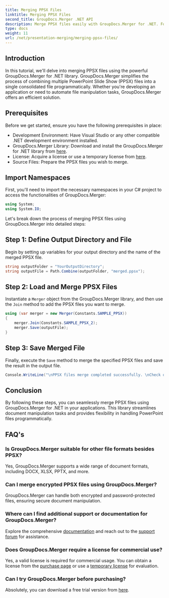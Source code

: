 ```yaml
---
title: Merging PPSX Files
linktitle: Merging PPSX Files
second_title: GroupDocs.Merger .NET API
description: Merge PPSX files easily with GroupDocs.Merger for .NET. Follow our step-by-step guide to automate file merging tasks! Enhance your document management workflow.
type: docs
weight: 11
url: /net/presentation-merging/merging-ppsx-files/
---
```

## Introduction
In this tutorial, we'll delve into merging PPSX files using the powerful GroupDocs.Merger for .NET library. GroupDocs.Merger simplifies the process of combining multiple PowerPoint Slide Show (PPSX) files into a single consolidated file programmatically. Whether you're developing an application or need to automate file manipulation tasks, GroupDocs.Merger offers an efficient solution.
## Prerequisites
Before we get started, ensure you have the following prerequisites in place:
- Development Environment: Have Visual Studio or any other compatible .NET development environment installed.
- GroupDocs.Merger Library: Download and install the GroupDocs.Merger for .NET library from [here](https://releases.groupdocs.com/merger/net/).
- License: Acquire a license or use a temporary license from [here](https://purchase.groupdocs.com/temporary-license/).
- Source Files: Prepare the PPSX files you wish to merge.

## Import Namespaces
First, you'll need to import the necessary namespaces in your C# project to access the functionalities of GroupDocs.Merger:
```csharp
using System;
using System.IO;
```

Let's break down the process of merging PPSX files using GroupDocs.Merger into detailed steps:
## Step 1: Define Output Directory and File
Begin by setting up variables for your output directory and the name of the merged PPSX file.
```csharp
string outputFolder = "YourOutputDirectory";
string outputFile = Path.Combine(outputFolder, "merged.ppsx");
```
## Step 2: Load and Merge PPSX Files
Instantiate a `Merger` object from the GroupDocs.Merger library, and then use the `Join` method to add the PPSX files you want to merge.
```csharp
using (var merger = new Merger(Constants.SAMPLE_PPSX))
{
    merger.Join(Constants.SAMPLE_PPSX_2);
    merger.Save(outputFile);
}
```
## Step 3: Save Merged File
Finally, execute the `Save` method to merge the specified PPSX files and save the result in the output file.
```csharp
Console.WriteLine("\nPPSX files merge completed successfully. \nCheck output in {0}", outputFolder);
```

## Conclusion
By following these steps, you can seamlessly merge PPSX files using GroupDocs.Merger for .NET in your applications. This library streamlines document manipulation tasks and provides flexibility in handling PowerPoint files programmatically.

## FAQ's
### Is GroupDocs.Merger suitable for other file formats besides PPSX?
Yes, GroupDocs.Merger supports a wide range of document formats, including DOCX, XLSX, PPTX, and more.
### Can I merge encrypted PPSX files using GroupDocs.Merger?
GroupDocs.Merger can handle both encrypted and password-protected files, ensuring secure document manipulation.
### Where can I find additional support or documentation for GroupDocs.Merger?
Explore the comprehensive [documentation](https://reference.groupdocs.com/merger/net/) and reach out to the [support forum](https://forum.groupdocs.com/c/merger/32) for assistance.
### Does GroupDocs.Merger require a license for commercial use?
Yes, a valid license is required for commercial usage. You can obtain a license from the [purchase page](https://purchase.groupdocs.com/buy) or use a [temporary license](https://purchase.groupdocs.com/temporary-license/) for evaluation.
### Can I try GroupDocs.Merger before purchasing?
Absolutely, you can download a free trial version from [here](https://releases.groupdocs.com/).
